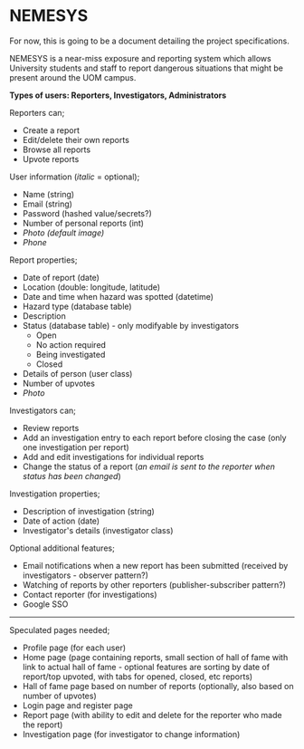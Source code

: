 # NEMESYS

For now, this is going to be a document detailing the project specifications.

NEMESYS is a near-miss exposure and reporting system which allows University students and staff to report dangerous situations that might be present around the UOM campus.

**Types of users: Reporters, Investigators, Administrators**

Reporters can;

* Create a report
* Edit/delete their own reports
* Browse all reports
* Upvote reports

User information (_italic_ = optional);

* Name (string)
* Email (string)
* Password (hashed value/secrets?)
* Number of personal reports (int)
* _Photo (default image)_
* _Phone_

Report properties;

* Date of report (date)
* Location (double: longitude, latitude)
* Date and time when hazard was spotted (datetime)
* Hazard type (database table)
* Description
* Status (database table) - only modifyable by investigators
	* Open
	* No action required
	* Being investigated
	* Closed
* Details of person (user class)
* Number of upvotes
* _Photo_

Investigators can;

* Review reports
* Add an investigation entry to each report before closing the case (only one investigation per report)
* Add and edit investigations for individual reports
* Change the status of a report (_an email is sent to the reporter when status has been changed_)

Investigation properties;

* Description of investigation (string)
* Date of action (date)
* Investigator's details (investigator class)

Optional additional features;

* Email notifications when a new report has been submitted (received by investigators - observer pattern?)
* Watching of reports by other reporters (publisher-subscriber pattern?)
* Contact reporter (for investigations)
* Google SSO

---

Speculated pages needed;

* Profile page (for each user)
* Home page (page containing reports, small section of hall of fame with link to actual hall of fame - optional features are sorting by date of report/top upvoted, with tabs for opened, closed, etc reports)
* Hall of fame page based on number of reports (optionally, also based on number of upvotes)
* Login page and register page
* Report page (with ability to edit and delete for the reporter who made the report)
* Investigation page (for investigator to change information)
